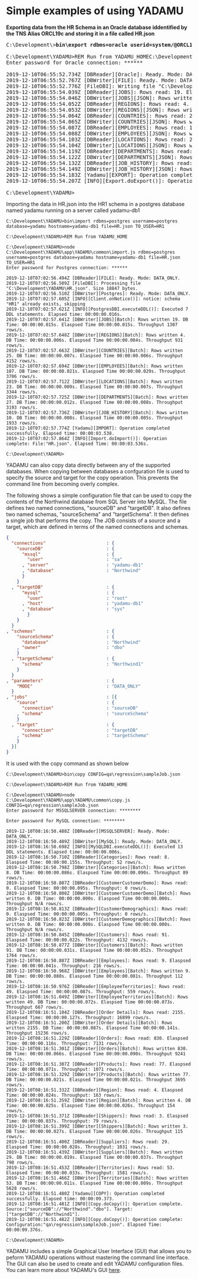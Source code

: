 # Simple examples of using YADAMU

**Exporting data from the HR Schema in an Oracle database iddentified by the TNS Alias ORCL19c and storing it in a file called HR.json**

<pre>
C:\Development\><b>bin\export rdbms=oracle userid=system/@ORCL19c file=HR.json FROM_USER=HR</b>

C:\Development\YADAMU>REM Run from YADAMU_HOMEC:\Development\YADAMU>node C:\Development\YADAMU\app\YADAMU\common\export.js rdbms=oracle userid=system/@ORCL19c file=HR.json FROM_USER=HR
Enter password for Oracle connection: ******

2019-12-10T06:55:52.734Z [DBReader][Oracle]: Ready. Mode: DATA_ONLY.
2019-12-10T06:55:52.767Z [DBWriter][FILE]: Ready. Mode: DATA_ONLY.
2019-12-10T06:55:52.776Z [FileDBI]: Writing file "C:\Development\YADAMU\HR.json".
2019-12-10T06:55:54.039Z [DBReader][JOBS]: Rows read: 19. Elaspsed Time: 00:00:00.006s. Throughput: 2948 rows/s.
2019-12-10T06:55:54.046Z [DBWriter][JOBS][JSON]: Rows written 19. DB Time: 00:00:00.000s. Elaspsed Time 00:00:00.014s. Throughput 1399 rows/s.
2019-12-10T06:55:54.052Z [DBReader][REGIONS]: Rows read: 4. Elaspsed Time: 00:00:00.005s. Throughput: 741 rows/s.
2019-12-10T06:55:54.053Z [DBWriter][REGIONS][JSON]: Rows written 4. DB Time: 00:00:00.000s. Elaspsed Time 00:00:00.006s. Throughput 630 rows/s.
2019-12-10T06:55:54.064Z [DBReader][COUNTRIES]: Rows read: 25. Elaspsed Time: 00:00:00.010s. Throughput: 2283 rows/s.
2019-12-10T06:55:54.065Z [DBWriter][COUNTRIES][JSON]: Rows written 25. DB Time: 00:00:00.000s. Elaspsed Time 00:00:00.012s. Throughput 2132 rows/s.
2019-12-10T06:55:54.087Z [DBReader][EMPLOYEES]: Rows read: 107. Elaspsed Time: 00:00:00.021s. Throughput: 4988 rows/s.
2019-12-10T06:55:54.088Z [DBWriter][EMPLOYEES][JSON]: Rows written 107. DB Time: 00:00:00.000s. Elaspsed Time 00:00:00.022s. Throughput 4888 rows/s.
2019-12-10T06:55:54.103Z [DBReader][LOCATIONS]: Rows read: 23. Elaspsed Time: 00:00:00.014s. Throughput: 1610 rows/s.
2019-12-10T06:55:54.104Z [DBWriter][LOCATIONS][JSON]: Rows written 23. DB Time: 00:00:00.000s. Elaspsed Time 00:00:00.015s. Throughput 1542 rows/s.
2019-12-10T06:55:54.119Z [DBReader][DEPARTMENTS]: Rows read: 27. Elaspsed Time: 00:00:00.014s. Throughput: 1922 rows/s.
2019-12-10T06:55:54.122Z [DBWriter][DEPARTMENTS][JSON]: Rows written 27. DB Time: 00:00:00.000s. Elaspsed Time 00:00:00.017s. Throughput 1587 rows/s.
2019-12-10T06:55:54.132Z [DBReader][JOB_HISTORY]: Rows read: 10. Elaspsed Time: 00:00:00.008s. Throughput: 1150 rows/s.
2019-12-10T06:55:54.149Z [DBWriter][JOB_HISTORY][JSON]: Rows written 10. DB Time: 00:00:00.000s. Elaspsed Time 00:00:00.026s. Throughput 378 rows/s.
2019-12-10T06:55:54.183Z [Yadamu][EXPORT]: Operation completed successfully. Elapsed time: 00:00:09.314.
2019-12-10T06:55:54.207Z [INFO][Export.doExport()]: Operation complete: File:"HR.json". Elapsed Time: 00:00:08.974s.

C:\Development\YADAMU>
</pre>

Importing the data in HR.json into the HR1 schema in a postgres database named yadamu running on a server called yadamu-db1
~~~shelll_session
C:\Development\YADAMU>bin\import rdbms=postgres username=postgres database=yadamu hostname=yadamu-db1 file=HR.json TO_USER=HR1

C:\Development\YADAMU>REM Run from YADAMU_HOME

C:\Development\YADAMU>node C:\Development\YADAMU\app\YADAMU\common\import.js rdbms=postgres username=postgres database=yadamu hostname=yadamu-db1 file=HR.json TO_USER=HR1
Enter password for Postgres connection: ******

2019-12-10T07:02:56.494Z [DBReader][FILE]: Ready. Mode: DATA_ONLY.
2019-12-10T07:02:56.509Z [FileDBI]: Processing file "C:\Development\YADAMU\HR.json". Size 18847 bytes.
2019-12-10T07:02:56.510Z [DBWriter][Postgres]: Ready. Mode: DATA_ONLY.
2019-12-10T07:02:57.605Z [INFO][Client.onNotice()]: notice: schema "HR1" already exists, skipping
2019-12-10T07:02:57.621Z [INFO][PostgresDBI.executeDDL()]: Executed 7 DDL statements. Elapsed time: 00:00:00.016s.
2019-12-10T07:02:57.641Z [DBWriter][JOBS][Batch]: Rows written 19. DB Time: 00:00:00.015s. Elaspsed Time 00:00:00.015s. Throughput 1307 rows/s.
2019-12-10T07:02:57.648Z [DBWriter][REGIONS][Batch]: Rows written 4. DB Time: 00:00:00.006s. Elaspsed Time 00:00:00.004s. Throughput 931 rows/s.
2019-12-10T07:02:57.663Z [DBWriter][COUNTRIES][Batch]: Rows written 25. DB Time: 00:00:00.007s. Elaspsed Time 00:00:00.006s. Throughput 4152 rows/s.
2019-12-10T07:02:57.694Z [DBWriter][EMPLOYEES][Batch]: Rows written 107. DB Time: 00:00:00.021s. Elaspsed Time 00:00:00.029s. Throughput 3706 rows/s.
2019-12-10T07:02:57.712Z [DBWriter][LOCATIONS][Batch]: Rows written 23. DB Time: 00:00:00.009s. Elaspsed Time 00:00:00.007s. Throughput 3344 rows/s.
2019-12-10T07:02:57.725Z [DBWriter][DEPARTMENTS][Batch]: Rows written 27. DB Time: 00:00:00.012s. Elaspsed Time 00:00:00.008s. Throughput 3193 rows/s.
2019-12-10T07:02:57.736Z [DBWriter][JOB_HISTORY][Batch]: Rows written 10. DB Time: 00:00:00.008s. Elaspsed Time 00:00:00.005s. Throughput 1933 rows/s.
2019-12-10T07:02:57.774Z [Yadamu][IMPORT]: Operation completed successfully. Elapsed time: 00:00:03.538.
2019-12-10T07:02:57.864Z [INFO][Import.doImport()]: Operation complete: File:"HR.json". Elapsed Time: 00:00:03.536s.

C:\Development\YADAMU>
~~~
YADAMU can also copy data directly between any of the supported databases. When copying between databases a confguration file is used to specify the source and target for the copy operation. This prevents the command line from becoming overly complex.

The following shows a simple configuration file that can be used to copy the contents of the Northwind database from SQL Server into MySQL. The file defines two named connections, "sourceDB" and "targetDB". It also defines two named schemas, "sourceSchema" and "targetSchema". It then defines a single job that performs the copy. The JOB consists of a source and a target, which are defined in terms of the named connections and schemas.
~~~json
{
  "connections"                       : {
    "sourceDB"                        : {
      "mssql"                         : {  
        "user"                        : "sa"
      , "server"                      : "yadamu-db1"
      , "database"                    : "Northwind"
      }
    }
  , "targetDB"                        : {
      "mysql"                         : {
        "user"                        : "root"
      , "host"                        : "yadamu-db1"
      , "database"                    : "sys"
	    }
    }
  }
, "schemas"                           : {
    "sourceSchema"                    : {
      "database"                      : "Northwind"
    , "owner"                         : "dbo"
    }
  , "targetSchema"                    : {
      "schema"                        : "Northwind1"
    }       
  }
, "parameters"                        : {
    "MODE"                            : "DATA_ONLY"
  }
, "jobs"                              : [{
    "source"                          : {
      "connection"                    : "sourceDB"
    , "schema"                        : "sourceSchema"
    }
  , "target"                          : {
      "connection"                    : "targetDB"
    , "schema"                        : "targetSchema"
    }
  }]
}
~~~
It is used with the copy command as shown below
~~~
C:\Development\YADAMU>bin\copy CONFIG=qa\regression\sampleJob.json

C:\Development\YADAMU>REM Run from YADAMU_HOME

C:\Development\YADAMU>node C:\Development\YADAMU\app\YADAMU\common\copy.js CONFIG=qa\regression\sampleJob.json
Enter password for MSSQLSERVER connection: ********

Enter password for MySQL connection: ********

2019-12-10T08:16:50.488Z [DBReader][MSSQLSERVER]: Ready. Mode: DATA_ONLY.
2019-12-10T08:16:50.489Z [DBWriter][MySQL]: Ready. Mode: DATA_ONLY.
2019-12-10T08:16:50.698Z [INFO][MySQLDBI.executeDDL()]: Executed 13 DDL statements. Elapsed time: 00:00:00.006s.
2019-12-10T08:16:50.710Z [DBReader][Categories]: Rows read: 8. Elaspsed Time: 00:00:00.155s. Throughput: 52 rows/s.
2019-12-10T08:16:50.798Z [DBWriter][Categories][Batch]: Rows written 8. DB Time: 00:00:00.086s. Elaspsed Time 00:00:00.090s. Throughput 89 rows/s.
2019-12-10T08:16:50.807Z [DBReader][CustomerCustomerDemo]: Rows read: 0. Elaspsed Time: 00:00:00.095s. Throughput: 0 rows/s.
2019-12-10T08:16:50.808Z [DBWriter][CustomerCustomerDemo][Batch]: Rows written 0. DB Time: 00:00:00.000s. Elaspsed Time 00:00:00.000s. Throughput N/A rows/s.
2019-12-10T08:16:50.813Z [DBReader][CustomerDemographics]: Rows read: 0. Elaspsed Time: 00:00:00.005s. Throughput: 0 rows/s.
2019-12-10T08:16:50.823Z [DBWriter][CustomerDemographics][Batch]: Rows written 0. DB Time: 00:00:00.000s. Elaspsed Time 00:00:00.000s. Throughput N/A rows/s.
2019-12-10T08:16:50.845Z [DBReader][Customers]: Rows read: 91. Elaspsed Time: 00:00:00.022s. Throughput: 4132 rows/s.
2019-12-10T08:16:50.877Z [DBWriter][Customers][Batch]: Rows written 91. DB Time: 00:00:00.031s. Elaspsed Time 00:00:00.052s. Throughput 1764 rows/s.
2019-12-10T08:16:50.887Z [DBReader][Employees]: Rows read: 9. Elaspsed Time: 00:00:00.041s. Throughput: 216 rows/s.
2019-12-10T08:16:50.968Z [DBWriter][Employees][Batch]: Rows written 9. DB Time: 00:00:00.080s. Elaspsed Time 00:00:00.081s. Throughput 112 rows/s.
2019-12-10T08:16:50.976Z [DBReader][EmployeeTerritories]: Rows read: 49. Elaspsed Time: 00:00:00.087s. Throughput: 559 rows/s.
2019-12-10T08:16:51.049Z [DBWriter][EmployeeTerritories][Batch]: Rows written 49. DB Time: 00:00:00.072s. Elaspsed Time 00:00:00.073s. Throughput 667 rows/s.
2019-12-10T08:16:51.104Z [DBReader][Order Details]: Rows read: 2155. Elaspsed Time: 00:00:00.127s. Throughput: 16899 rows/s.
2019-12-10T08:16:51.200Z [DBWriter][Order Details][Batch]: Rows written 2155. DB Time: 00:00:00.087s. Elaspsed Time 00:00:00.141s. Throughput 15236 rows/s.
2019-12-10T08:16:51.229Z [DBReader][Orders]: Rows read: 830. Elaspsed Time: 00:00:00.116s. Throughput: 7131 rows/s.
2019-12-10T08:16:51.301Z [DBWriter][Orders][Batch]: Rows written 830. DB Time: 00:00:00.066s. Elaspsed Time 00:00:00.090s. Throughput 9241 rows/s.
2019-12-10T08:16:51.307Z [DBReader][Products]: Rows read: 77. Elaspsed Time: 00:00:00.071s. Throughput: 1071 rows/s.
2019-12-10T08:16:51.329Z [DBWriter][Products][Batch]: Rows written 77. DB Time: 00:00:00.021s. Elaspsed Time 00:00:00.021s. Throughput 3695 rows/s.
2019-12-10T08:16:51.332Z [DBReader][Region]: Rows read: 4. Elaspsed Time: 00:00:00.024s. Throughput: 163 rows/s.
2019-12-10T08:16:51.359Z [DBWriter][Region][Batch]: Rows written 4. DB Time: 00:00:00.025s. Elaspsed Time 00:00:00.026s. Throughput 154 rows/s.
2019-12-10T08:16:51.371Z [DBReader][Shippers]: Rows read: 3. Elaspsed Time: 00:00:00.037s. Throughput: 79 rows/s.
2019-12-10T08:16:51.399Z [DBWriter][Shippers][Batch]: Rows written 3. DB Time: 00:00:00.027s. Elaspsed Time 00:00:00.026s. Throughput 115 rows/s.
2019-12-10T08:16:51.400Z [DBReader][Suppliers]: Rows read: 29. Elaspsed Time: 00:00:00.028s. Throughput: 1031 rows/s.
2019-12-10T08:16:51.439Z [DBWriter][Suppliers][Batch]: Rows written 29. DB Time: 00:00:00.019s. Elaspsed Time 00:00:00.037s. Throughput 790 rows/s.
2019-12-10T08:16:51.453Z [DBReader][Territories]: Rows read: 53. Elaspsed Time: 00:00:00.033s. Throughput: 1581 rows/s.
2019-12-10T08:16:51.466Z [DBWriter][Territories][Batch]: Rows written 53. DB Time: 00:00:00.011s. Elaspsed Time 00:00:00.009s. Throughput 5628 rows/s.
2019-12-10T08:16:51.480Z [Yadamu][COPY]: Operation completed successfully. Elapsed time: 00:00:09.373.
2019-12-10T08:16:51.481Z [INFO][Copy.doCopy()]: Operation complete. Source:["sourceDB"://"Northwind"."dbo"]. Target:["targetDB"://"Northwind1"].
2019-12-10T08:16:51.482Z [INFO][Copy.doCopy()]: Operation complete: Configuration:"qa\regression\sampleJob.json". Elapsed Time: 00:00:09.376s.

C:\Development\YADAMU>
~~~
YADAMU includes a simple Graphical User Interface (GUI) that allows you to peform YADAMU operations without mastering the command line interface. The GUI can also be used to create and edit YADAMU configuration files. You can learn more about YADAMU's GUI [here](https://github.com/markddrake/YADAMU---Yet-Another-DAta-Migration-Utility/blob/master/src/README.md).
